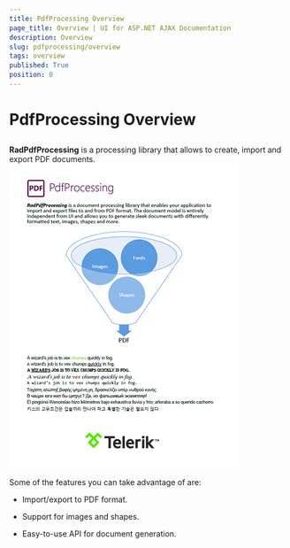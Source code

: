 ```yaml
---
title: PdfProcessing Overview
page_title: Overview | UI for ASP.NET AJAX Documentation
description: Overview
slug: pdfprocessing/overview
tags: overview
published: True
position: 0
---
```


# PdfProcessing Overview



## 

__RadPdfProcessing__ is a processing library that allows to create, import and export PDF documents.![Rad Pdf Processing Overview 01](images/RadPdfProcessing_Overview_01.PNG)

Some of the features you can take advantage of are:

* Import/export to PDF format.

* Support for images and shapes.

* Easy-to-use API for document generation.
